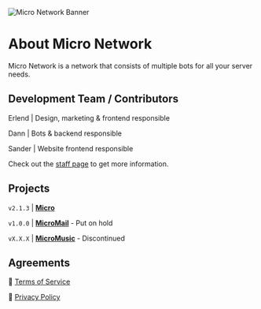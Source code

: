 ![Micro Network Banner](https://i.microbot.me/uploads/Micro_Blue_Twitter.png "Micro Network Banner")

# About Micro Network

Micro Network is a network that consists of multiple bots for all your server needs.

## Development Team / Contributors

Erlend | Design, marketing & frontend responsible

Dann | Bots & backend responsible

Sander | Website frontend responsible

Check out the [staff page](https://microbot.me/staff) to get more information.

## Projects
`v2.1.3` | **[Micro](https://microbot.me)**

`v1.0.0` | **[MicroMail](https://mail.microbot.me)** - Put on hold

`vX.X.X` | **[MicroMusic](https://music.microbot.me)** - Discontinued

## Agreements
:paperclip: [Terms of Service](https://microbot.me/terms)

:paperclip: [Privacy Policy](https://microbot.me/privacy)

